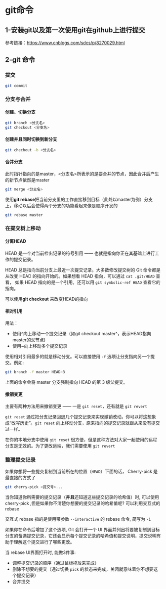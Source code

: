 # git命令

## 1-安装git以及第一次使用git在github上进行提交

参考链接：https://www.cnblogs.com/sdcs/p/8270029.html



## 2-git 命令

### 提交

```bash
git commit
```



### 分支与合并

#### 创建、切换分支

```bash
git branch <分支名>
git checkout <分支名> 
```

#### 创建并且同时切换到新分支

```bash
git chechout -b <分支名>
```

#### 合并分支

此时指针指向的是master，<分支名>所表示的是要合并的节点，因此合并后产生的新节点依然是master

```bash
git merge <分支名>
```

使用**git rebase**把当前分支里的工作直接移到目标（此处以master为例）分支上，移动以后会使得两个分支的功能看起来像是顺序开发的

```bash
git rebase master
```



### 在提交树上移动

#### 分离HEAD

HEAD 是一个对当前检出记录的符号引用 —— 也就是指向你正在其基础上进行工作的提交记录。

HEAD 总是指向当前分支上最近一次提交记录。大多数修改提交树的 Git 命令都是从改变 HEAD 的指向开始的。如果想看 HEAD 指向，可以通过 `cat .git/HEAD` 查看， 如果 HEAD 指向的是一个引用，还可以用 `git symbolic-ref HEAD` 查看它的指向。

可以使用**git checkout** 来改变HEAD的指向

#### 相对引用

用法：

* 使用^向上移动一个提交记录（如git checkout master^，表示HEAD指向master的父节点)
* 使用~<num>向上移动多个提交记录

使用相对引用最多的就是移动分支。可以直接使用 `-f` 选项让分支指向另一个提交。例如:

```bash
git branch -f master HEAD~3
```

上面的命令会将 master 分支强制指向 HEAD 的第 3 级父提交。

#### 撤销变更

主要有两种方法用来撤销变更 —— 一是 `git reset`，还有就是 `git revert`

`git reset` 通过把分支记录回退几个提交记录来实现撤销改动。你可以将这想象成“改写历史”。`git reset` 向上移动分支，原来指向的提交记录就跟从来没有提交过一样。

在你的本地分支中使用 `git reset` 很方便，但是这种方法对大家一起使用的远程分支是无效的。为了更改远端，我们需要使用 `git revert`



### 整理提交记录

如果你想将一些提交复制到当前所在的位置（`HEAD`）下面的话， Cherry-pick 是最直接的方式了

```bash
git cherry-pick <提交号>...
```

当你知道你所需要的提交记录（**并且**还知道这些提交记录的哈希值）时, 可以使用 cherry-pick ,但是如果你不清楚你想要的提交记录的哈希值呢? 可以利用交互式的 rebase 

交互式 rebase 指的是使用带参数 `--interactive` 的 rebase 命令, 简写为 `-i`

如果你在命令后增加了这个选项, Git 会打开一个 UI 界面并列出将要被复制到目标分支的备选提交记录，它还会显示每个提交记录的哈希值和提交说明，提交说明有助于理解这个提交进行了哪些更改。

当 rebase UI界面打开时, 能做3件事:

- 调整提交记录的顺序（通过鼠标拖放来完成）
- 删除不想要的提交（通过切换 `pick` 的状态来完成，关闭就意味着你不想要这个提交记录）
- 合并提交